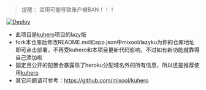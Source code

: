 > 提醒： 滥用可能导致账户被BAN！！！  
  
[![Deploy](https://www.herokucdn.com/deploy/button.png)](https://dashboard.heroku.com/new?template=https://github.com/mixool/lazyku)  
* 此项目是[kuhero](https://github.com/mixool/kuhero)项目的lazy版
* fork本仓库后修改README.md和app.json中mixool/lazyku为你的仓库地址即可点击部署，不再受kuhero和本项目更新代码影响，不过如有新功能就靠得自己添加啦
* 固定且公开的配置会暴露除了heroku分配域名外的所有信息，所以还是推荐使用[kuhero](https://github.com/mixool/kuhero)  
* 其它问题请可参考：https://github.com/mixool/kuhero 
